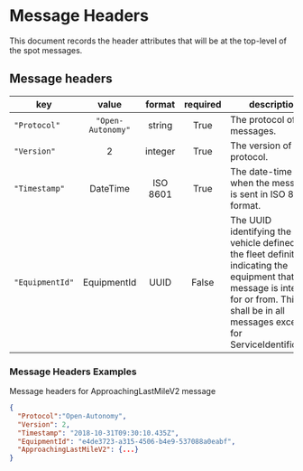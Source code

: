 # Message Headers

This document records the header attributes that will be at the top-level of the spot messages.

## Message headers
| key | value | format | required | description |
| --- |:---:|:---:|:---:| --- |
| `"Protocol"` | `"Open-Autonomy"` | string | True | The protocol of the messages. |
| `"Version"` | 2 | integer | True | The version of the protocol. |
| `"Timestamp"` | DateTime | ISO 8601 | True | The date-time of when the message is sent in ISO 8601 format. |
| `"EquipmentId"` | EquipmentId | UUID | False | The UUID identifying the vehicle defined in the fleet definition, indicating the equipment that the message is intended for or from. This shall be in all messages except for ServiceIdentification |

### Message Headers Examples
Message headers for ApproachingLastMileV2 message
```JSON
{
  "Protocol":"Open-Autonomy",
  "Version": 2,
  "Timestamp": "2018-10-31T09:30:10.435Z",
  "EquipmentId": "e4de3723-a315-4506-b4e9-537088a0eabf",
  "ApproachingLastMileV2": {...}
}
```
